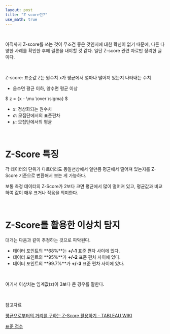 ```yaml
---
layout: post
title: "Z-score란?"
use_math: true
---
```


<br>

아직까지 Z-score를 쓰는 것이 무조건 좋은 것인지에 대한 확신이 없기 때문에, 다른 다양한 사례를 확인한 후에 결론을 내야할 것 같다. 일단 Z-score 관련 자료만 정리한 글이다.

<br>

Z-score: 표준값 Z는 원수치 x가 평균에서 얼마나 떨어져 있는지 나타내는 수치

- 음수면 평균 이하, 양수면 평균 이상

$
z = {x - \mu \over \sigma}
$

- $x$: 정상화되는 원수치
- $\sigma$: 모집단에서의 표준편차
- $\mu$: 모집단에서의 평균

<br>

# Z-Score 특징

각 데이터의 단위가 다르더라도 동일선상에서 얼만큼 평균에서 떨어져 있는지를 Z-Score 기준으로 변환해서 보는 게 가능하다.

보통 측정 데이터의 Z-Score가 2보다 크면 평균에서 많이 떨어져 있고, 평균값과 비교하여 값이 매우 크거나 작음을 의미한다.

<br>

# Z-Score를 활용한 이상치 탐지

대개는 다음과 같이 추정하는 것으로 파악된다.

- 데이터 포인트의 **68%**는 **+/-1** 표준 편차 사이에 있다.
- 데이터 포인트의 **95%**가 **+/-2** 표준 편차 사이에 있다.
- 데이터 포인트의 **99.7%**가 **+/-3** 표준 편차 사이에 있다.

<br>

여기서 이상치는 임계값(z)이 3보다 큰 경우를 말한다.

<br>

참고자료

[평균으로부터의 거리를 구하는 Z-Score 활용하기 - TABLEAU WIKI](https://tableauwiki.com/tableau_chart_using_z-score/)

[표준 점수](https://ko.wikipedia.org/wiki/표준_점수)

